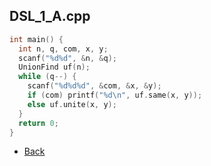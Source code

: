 ## DSL_1_A.cpp

```cpp
int main() {
  int n, q, com, x, y;
  scanf("%d%d", &n, &q);
  UnionFind uf(n);
  while (q--) {
    scanf("%d%d%d", &com, &x, &y);
    if (com) printf("%d\n", uf.same(x, y));
    else uf.unite(x, y);
  }
  return 0;
}
```

- [Back](../)
